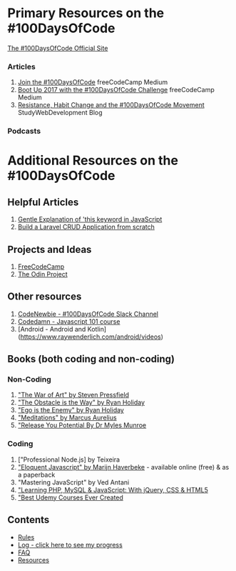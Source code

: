 # Primary Resources on the #100DaysOfCode

[The #100DaysOfCode Official Site](http://100daysofcode.com/)

### Articles
1. [Join the #100DaysOfCode](https://medium.freecodecamp.com/join-the-100daysofcode-556ddb4579e4) freeCodeCamp Medium
2. [Boot Up 2017 with the #100DaysOfCode Challenge](https://medium.freecodecamp.com/start-2017-with-the-100daysofcode-improved-and-updated-18ce604b237b) freeCodeCamp Medium 
3. [Resistance, Habit Change and the #100DaysOfCode Movement](https://studywebdevelopment.com/100-days-of-code.html) StudyWebDevelopment Blog

### Podcasts

# Additional Resources on the #100DaysOfCode

## Helpful Articles
1. [Gentle Explanation of 'this keyword in JavaScript](http://rainsoft.io/gentle-explanation-of-this-in-javascript/)
2. [Build a Laravel CRUD Application from scratch](https://www.codewall.co.uk/laravel-crud-demo-with-resource-controller-tutorial/)

## Projects and Ideas
1. [FreeCodeCamp](https://www.freecodecamp.com)
2. [The Odin Project](http://www.theodinproject.com/)

## Other resources
1. [CodeNewbie - #100DaysOfCode Slack Channel](https://codenewbie.typeform.com/to/uwsWlZ)
2. [Codedamn - Javascript 101 course](https://codedamn.com/learn/javascript-basics/avmx_IwEu_)
3. [Android - Android and Kotlin] (https://www.raywenderlich.com/android/videos)

## Books (both coding and non-coding)

### Non-Coding
1. ["The War of Art" by Steven Pressfield](http://www.goodreads.com/book/show/1319.The_War_of_Art)
2. ["The Obstacle is the Way" by Ryan Holiday](http://www.goodreads.com/book/show/18668059-the-obstacle-is-the-way?ac=1&from_search=true)
3. ["Ego is the Enemy" by Ryan Holiday](http://www.goodreads.com/book/show/27036528-ego-is-the-enemy?from_search=true&search_version=service)
4. ["Meditations" by Marcus Aurelius](https://www.goodreads.com/book/show/662925.Meditations)
5. ["Release You Potential By Dr Myles Munroe](https://www.google.com)

### Coding
1. ["Professional Node.js] by Teixeira
2. ["Eloquent Javascript" by Marijn Haverbeke](http://eloquentjavascript.net/) - available online (free) & as a paperback
3. "Mastering JavaScript" by Ved Antani
4. ["Learning PHP, MySQL & JavaScript: With jQuery, CSS & HTML5](https://www.amazon.com/Learning-PHP-MySQL-JavaScript-Javascript-ebook/dp/B07CZ4W8X2/ref=as_li_ss_tl?keywords=php+books&qid=1554195228&s=gateway&sr=8-1&linkCode=sl1&tag=srinipro-20&linkId=512649a1c853a002f64c256527d4598e&language=en_US)
5. ["Best Udemy Courses Ever Created](https://drive.google.com/drive/u/1/folders/19z7sWfpzWbItKRSeIBzdt-CWfAKsMs0U)

## Contents
* [Rules](rules.md)
* [Log - click here to see my progress](log.md)
* [FAQ](FAQ.md)
* [Resources](resources.md)

